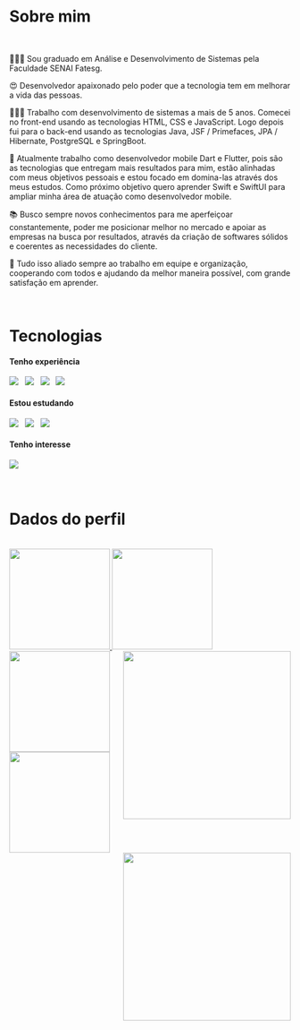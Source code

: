 <h1>Sobre mim</h1>

<br/>

<p align="left">
  👨🏻‍🎓 Sou graduado em Análise e Desenvolvimento de Sistemas pela Faculdade SENAI Fatesg.
  
  😍 Desenvolvedor apaixonado pelo poder que a tecnologia tem em melhorar a vida das pessoas.
  
  👨🏻‍💻 Trabalho com desenvolvimento de sistemas a mais de 5 anos. Comecei no front-end usando as tecnologias HTML, CSS e JavaScript. Logo depois fui para o back-end usando as tecnologias Java, JSF / Primefaces, JPA / Hibernate, PostgreSQL e SpringBoot.
  
  🎯 Atualmente trabalho como desenvolvedor mobile Dart e Flutter, pois são as tecnologias que entregam mais resultados para mim, estão alinhadas com meus objetivos pessoais e estou focado em domina-las através dos meus estudos. Como próximo objetivo quero aprender Swift e SwiftUI para ampliar minha área de atuação como desenvolvedor mobile.
  
  📚 Busco sempre novos conhecimentos para me aperfeiçoar constantemente, poder me posicionar melhor no mercado e apoiar as empresas na busca por resultados, através da criação de softwares sólidos e coerentes as necessidades do cliente.
  
  🤝 Tudo isso aliado sempre ao trabalho em equipe e organização, cooperando com todos e ajudando da melhor maneira possível, com grande satisfação em aprender.
</p>

<br/>

<h1>Tecnologias</h1>

<h4>Tenho experiência</h4>

<p align="left">
  <img src="https://xesque.rocketseat.dev/platform/tech/dart.svg"/> &nbsp;
  <img src="https://xesque.rocketseat.dev/platform/tech/flutter.svg"/> &nbsp;
  <img src="https://xesque.rocketseat.dev/platform/tech/html5.svg"/> &nbsp;
  <img src="https://xesque.rocketseat.dev/platform/tech/css3.svg"/> &nbsp;
</p>

<h4>Estou estudando</h4>

<p align="left">
  <img src="https://xesque.rocketseat.dev/platform/tech/javascript.svg"/> &nbsp;
  <img src="https://xesque.rocketseat.dev/platform/tech/typescript.svg"/> &nbsp;
  <img src="https://xesque.rocketseat.dev/platform/tech/node.svg"/> &nbsp;
</p>

<h4>Tenho interesse</h4>

<p align="left">
  <img src="https://xesque.rocketseat.dev/platform/tech/swift.svg"/> &nbsp;
</p>

<br/>

<h1>Dados do perfil</h1>

<br/>

<div>
  <a href="https://github.com/edusantsales">
  <img height="180em" src="https://github-readme-stats.vercel.app/api?username=edusantsales&theme=blue-green"/>
  <img height="180em" src="https://github-readme-stats.vercel.app/api/top-langs/?username=edusantsales&theme=blue-green"/>
  <img align='right' width="300" src="https://media.giphy.com/media/ZVik7pBtu9dNS/giphy.gif">
</div>

<div>
  <a href="https://github.com/edusantsales">
  <img height="180em" src="https://github-readme-stats.vercel.app/api?username=edusantsales&show_icons=true&theme=dracula&include_all_commits=true&count_private=true"/>
  <img height="180em" src="https://github-readme-stats.vercel.app/api/top-langs/?username=edusantsales&layout=compact&langs_count=7&theme=dracula"/>
  <img align='right' width="300" src="https://media.giphy.com/media/ZVik7pBtu9dNS/giphy.gif" >
</div>
